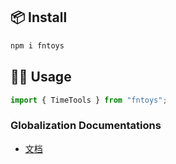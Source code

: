 ## 📦 Install

```bash
npm i fntoys
```

## 🤹‍♀️ Usage

```typescript
import { TimeTools } from "fntoys";
```

### Globalization Documentations

- [文档](https://chen229521.github.io/fnToys/)